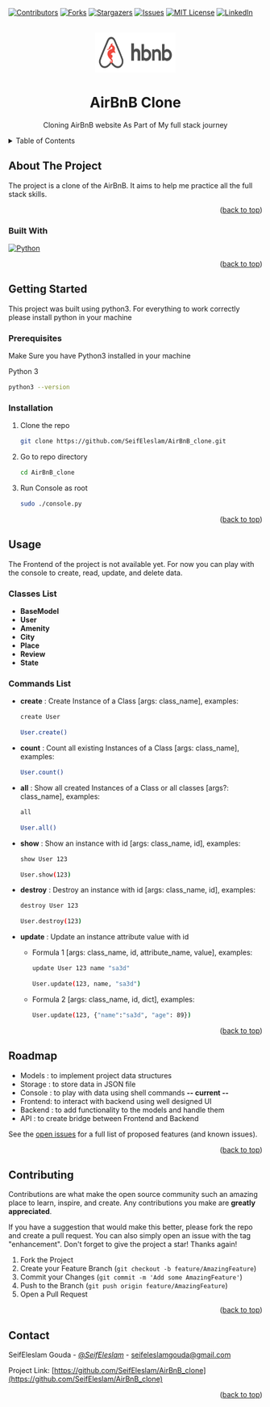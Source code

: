 <!-- Improved compatibility of back to top link: See: https://github.com/othneildrew/Best-README-Template/pull/73 -->

<a name="readme-top"></a>

<!--
*** Thanks for checking out the Best-README-Template. If you have a suggestion
*** that would make this better, please fork the repo and create a pull request
*** or simply open an issue with the tag "enhancement".
*** Don't forget to give the project a star!
*** Thanks again! Now go create something AMAZING! :D
-->

<!-- PROJECT SHIELDS -->
<!--
*** I'm using markdown "reference style" links for readability.
*** Reference links are enclosed in brackets [ ] instead of parentheses ( ).
*** See the bottom of this document for the declaration of the reference variables
*** for contributors-url, forks-url, etc. This is an optional, concise syntax you may use.
*** https://www.markdownguide.org/basic-syntax/#reference-style-links
-->

[![Contributors][contributors-shield]][contributors-url]
[![Forks][forks-shield]][forks-url]
[![Stargazers][stars-shield]][stars-url]
[![Issues][issues-shield]][issues-url]
[![MIT License][license-shield]][license-url]
[![LinkedIn][linkedin-shield]][linkedin-url]

<!-- PROJECT LOGO -->
<br />
<div align="center">
  <a href="https://github.com/SeifEleslam/AirBnB_clone">
    <img src="images/logo.png" alt="Logo" width="160" height="80">
  </a>

<h1 align="center">AirBnB Clone</h1>

  <p align="center">
    Cloning AirBnB website As Part of My full stack journey
  </p>
</div>

<!-- TABLE OF CONTENTS -->
<details>
  <summary>Table of Contents</summary>
  <ol>
    <li>
      <a href="#about-the-project">About The Project</a>
      <ul>
        <li><a href="#built-with">Built With</a></li>
      </ul>
    </li>
    <li>
      <a href="#getting-started">Getting Started</a>
      <ul>
        <li><a href="#prerequisites">Prerequisites</a></li>
        <li><a href="#installation">Installation</a></li>
      </ul>
    </li>
    <li><a href="#usage">Usage</a></li>
    <li><a href="#roadmap">Roadmap</a></li>
    <li><a href="#contributing">Contributing</a></li>
    <!-- <li><a href="#license">License</a></li> -->
    <li><a href="#contact">Contact</a></li>
    <!-- <li><a href="#acknowledgments">Acknowledgments</a></li> -->
  </ol>
</details>

<!-- ABOUT THE PROJECT -->

## About The Project

The project is a clone of the AirBnB. It aims to help me practice all the full stack skills.

<p align="right">(<a href="#readme-top">back to top</a>)</p>

### Built With

[![Python][Python]][Python-url]

<p align="right">(<a href="#readme-top">back to top</a>)</p>

<!-- GETTING STARTED -->

## Getting Started

This project was built using python3. For everything to work correctly please install python in your machine

### Prerequisites

Make Sure you have Python3 installed in your machine

Python 3

```sh
python3 --version
```

### Installation

1. Clone the repo
   ```sh
   git clone https://github.com/SeifEleslam/AirBnB_clone.git
   ```
2. Go to repo directory
   ```sh
   cd AirBnB_clone
   ```
3. Run Console as root
   ```sh
   sudo ./console.py
   ```

<p align="right">(<a href="#readme-top">back to top</a>)</p>

<!-- USAGE EXAMPLES -->

## Usage

The Frontend of the project is not available yet. For now you can play with the console to create, read, update, and delete data.

### Classes List

- **BaseModel**
- **User**
- **Amenity**
- **City**
- **Place**
- **Review**
- **State**

### Commands List

- **create** : Create Instance of a Class [args: class_name], examples:

  ```sh
  create User
  ```

  ```sh
  User.create()
  ```

- **count** : Count all existing Instances of a Class [args: class_name], examples:

  ```sh
  User.count()
  ```

- **all** : Show all created Instances of a Class or all classes [args?: class_name], examples:

  ```sh
  all
  ```

  ```sh
  User.all()
  ```

- **show** : Show an instance with id [args: class_name, id], examples:

  ```sh
  show User 123
  ```

  ```sh
  User.show(123)
  ```

- **destroy** : Destroy an instance with id [args: class_name, id], examples:

  ```sh
  destroy User 123
  ```

  ```sh
  User.destroy(123)
  ```

- **update** : Update an instance attribute value with id

  - Formula 1 [args: class_name, id, attribute_name, value], examples:

    ```sh
    update User 123 name "sa3d"
    ```

    ```sh
    User.update(123, name, "sa3d")
    ```

  - Formula 2 [args: class_name, id, dict], examples:

    ```sh
    User.update(123, {"name":"sa3d", "age": 89})
    ```

  <p align="right">(<a href="#readme-top">back to top</a>)</p>

<!-- ROADMAP -->

## Roadmap

- Models : to implement project data structures
- Storage : to store data in JSON file
- Console : to play with data using shell commands **-- current --**
- Frontend: to interact with backend using well designed UI
- Backend : to add functionality to the models and handle them
- API : to create bridge between Frontend and Backend

See the [open issues](https://github.com/SeifEleslam/AirBnB_clone/issues) for a full list of proposed features (and known issues).

<p align="right">(<a href="#readme-top">back to top</a>)</p>

<!-- CONTRIBUTING -->

## Contributing

Contributions are what make the open source community such an amazing place to learn, inspire, and create. Any contributions you make are **greatly appreciated**.

If you have a suggestion that would make this better, please fork the repo and create a pull request. You can also simply open an issue with the tag "enhancement".
Don't forget to give the project a star! Thanks again!

1. Fork the Project
2. Create your Feature Branch (`git checkout -b feature/AmazingFeature`)
3. Commit your Changes (`git commit -m 'Add some AmazingFeature'`)
4. Push to the Branch (`git push origin feature/AmazingFeature`)
5. Open a Pull Request

<p align="right">(<a href="#readme-top">back to top</a>)</p>

<!-- LICENSE -->

## Contact

SeifEleslam Gouda - [@_SeifEleslam_](https://twitter.com/_SeifEleslam_) - seifeleslamgouda@gmail.com

Project Link: [https://github.com/SeifEleslam/AirBnB_clone](https://github.com/SeifEleslam/AirBnB_clone)

<p align="right">(<a href="#readme-top">back to top</a>)</p>

<!-- ACKNOWLEDGMENTS

## Acknowledgments

- []()
- []()
- []()

<p align="right">(<a href="#readme-top">back to top</a>)</p> -->

<!-- MARKDOWN LINKS & IMAGES -->
<!-- https://www.markdownguide.org/basic-syntax/#reference-style-links -->

[contributors-shield]: https://img.shields.io/github/contributors/SeifEleslam/AirBnB_clone.svg?style=for-the-badge
[contributors-url]: https://github.com/SeifEleslam/AirBnB_clone/graphs/contributors
[forks-shield]: https://img.shields.io/github/forks/SeifEleslam/AirBnB_clone.svg?style=for-the-badge
[forks-url]: https://github.com/SeifEleslam/AirBnB_clone/network/members
[stars-shield]: https://img.shields.io/github/stars/SeifEleslam/AirBnB_clone.svg?style=for-the-badge
[stars-url]: https://github.com/SeifEleslam/AirBnB_clone/stargazers
[issues-shield]: https://img.shields.io/github/issues/SeifEleslam/AirBnB_clone.svg?style=for-the-badge
[issues-url]: https://github.com/SeifEleslam/AirBnB_clone/issues
[license-shield]: https://img.shields.io/github/license/SeifEleslam/AirBnB_clone.svg?style=for-the-badge
[license-url]: https://github.com/SeifEleslam/AirBnB_clone/blob/master/LICENSE.txt
[linkedin-shield]: https://img.shields.io/badge/-LinkedIn-black.svg?style=for-the-badge&logo=linkedin&colorB=555
[linkedin-url]: https://linkedin.com/in/seifeleslam-gouda
[product-screenshot]: images/screenshot.png
[Next.js]: https://img.shields.io/badge/next.js-000000?style=for-the-badge&logo=nextdotjs&logoColor=white
[Python-url]: https://python.org/
[Python]: https://img.shields.io/badge/python-3670A0?style=for-the-badge&logo=python&logoColor=ffdd54
